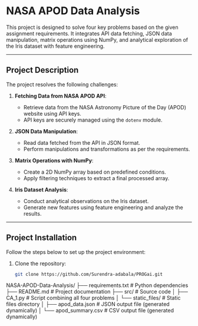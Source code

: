 # NASA APOD Data Analysis

This project is designed to solve four key problems based on the given assignment requirements. It integrates API data fetching, JSON data manipulation, matrix operations using NumPy, and analytical exploration of the Iris dataset with feature engineering.

---

## Project Description

The project resolves the following challenges:

1. **Fetching Data from NASA APOD API**: 
   - Retrieve data from the NASA Astronomy Picture of the Day (APOD) website using API keys. 
   - API keys are securely managed using the `dotenv` module.

2. **JSON Data Manipulation**: 
   - Read data fetched from the API in JSON format.
   - Perform manipulations and transformations as per the requirements.

3. **Matrix Operations with NumPy**: 
   - Create a 2D NumPy array based on predefined conditions.
   - Apply filtering techniques to extract a final processed array.

4. **Iris Dataset Analysis**: 
   - Conduct analytical observations on the Iris dataset.
   - Generate new features using feature engineering and analyze the results.

---

## Project Installation

Follow the steps below to set up the project environment:

1. Clone the repository:
   ```bash
   git clone https://github.com/Surendra-adabala/PROGai.git


NASA-APOD-Data-Analysis/
├── requirements.txt    # Python dependencies
├── README.md           # Project documentation
├── src/                # Source code
│   ├── CA_1.py         # Script combining all four problems
│   └── static_files/   # Static files directory
│       ├── apod_data.json  # JSON output file (generated dynamically)
│       └── apod_summary.csv # CSV output file (generated dynamically)

